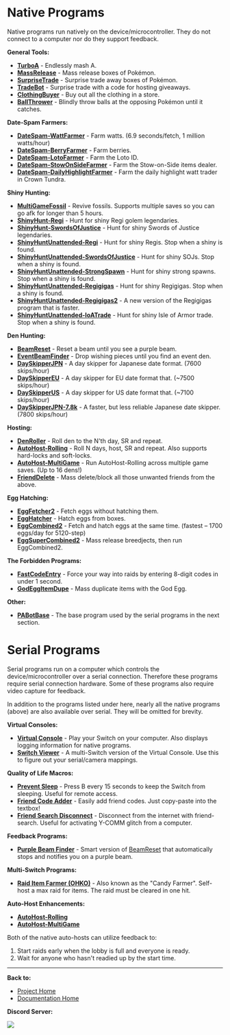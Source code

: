 # Native Programs

Native programs run natively on the device/microcontroller. They do not connect to a computer nor do they support feedback.

**General Tools:**
- [**TurboA**](NativePrograms/TurboA.md) - Endlessly mash A.
- [**MassRelease**](NativePrograms/MassRelease.md) - Mass release boxes of Pokémon.
- [**SurpriseTrade**](NativePrograms/SurpriseTrade.md) - Surprise trade away boxes of Pokémon.
- [**TradeBot**](NativePrograms/TradeBot.md) - Surprise trade with a code for hosting giveaways.
- [**ClothingBuyer**](NativePrograms/ClothingBuyer.md) - Buy out all the clothing in a store.
- [**BallThrower**](NativePrograms/BallThrower.md) - Blindly throw balls at the opposing Pokémon until it catches.

**Date-Spam Farmers:**
- [**DateSpam-WattFarmer**](NativePrograms/DateSpam-WattFarmer.md) - Farm watts. (6.9 seconds/fetch, 1 million watts/hour)
- [**DateSpam-BerryFarmer**](NativePrograms/DateSpam-BerryFarmer.md) - Farm berries.
- [**DateSpam-LotoFarmer**](NativePrograms/DateSpam-LotoFarmer.md) - Farm the Loto ID.
- [**DateSpam-StowOnSideFarmer**](NativePrograms/DateSpam-StowOnSideFarmer.md) - Farm the Stow-on-Side items dealer.
- [**DateSpam-DailyHighlightFarmer**](NativePrograms/DateSpam-DailyHighlightFarmer.md) - Farm the daily highlight watt trader in Crown Tundra.

**Shiny Hunting:**
- [**MultiGameFossil**](NativePrograms/MultiGameFossil.md) - Revive fossils. Supports multiple saves so you can go afk for longer than 5 hours.
- [**ShinyHunt-Regi**](NativePrograms/ShinyHunt-Regi.md) - Hunt for shiny Regi golem legendaries.
- [**ShinyHunt-SwordsOfJustice**](NativePrograms/ShinyHunt-SwordsOfJustice.md) - Hunt for shiny Swords of Justice legendaries.
- [**ShinyHuntUnattended-Regi**](NativePrograms/ShinyHuntUnattended-Regi.md) - Hunt for shiny Regis. Stop when a shiny is found.
- [**ShinyHuntUnattended-SwordsOfJustice**](NativePrograms/ShinyHuntUnattended-SwordsOfJustice.md) - Hunt for shiny SOJs. Stop when a shiny is found.
- [**ShinyHuntUnattended-StrongSpawn**](NativePrograms/ShinyHuntUnattended-StrongSpawn.md) - Hunt for shiny strong spawns. Stop when a shiny is found.
- [**ShinyHuntUnattended-Regigigas**](NativePrograms/ShinyHuntUnattended-Regigigas.md) - Hunt for shiny Regigigas. Stop when a shiny is found.
- [**ShinyHuntUnattended-Regigigas2**](NativePrograms/ShinyHuntUnattended-Regigigas2.md) - A new version of the Regigigas program that is faster.
- [**ShinyHuntUnattended-IoATrade**](NativePrograms/ShinyHuntUnattended-IoATrade.md) - Hunt for shiny Isle of Armor trade. Stop when a shiny is found.

**Den Hunting:**
- [**BeamReset**](NativePrograms/BeamReset.md) - Reset a beam until you see a purple beam.
- [**EventBeamFinder**](NativePrograms/EventBeamFinder.md) - Drop wishing pieces until you find an event den.
- [**DaySkipperJPN**](NativePrograms/DaySkipperJPN.md) - A day skipper for Japanese date format. (7600 skips/hour)
- [**DaySkipperEU**](NativePrograms/DaySkipperEU.md) - A day skipper for EU date format that.  (~7500 skips/hour)
- [**DaySkipperUS**](NativePrograms/DaySkipperUS.md) - A day skipper for US date format that.  (~7100 skips/hour)
- [**DaySkipperJPN-7.8k**](NativePrograms/DaySkipperJPN-7.8k.md) - A faster, but less reliable Japanese date skipper. (7800 skips/hour) 

**Hosting:**
- [**DenRoller**](NativePrograms/DenRoller.md) - Roll den to the N'th day, SR and repeat.
- [**AutoHost-Rolling**](NativePrograms/AutoHost-Rolling.md) - Roll N days, host, SR and repeat. Also supports hard-locks and soft-locks.
- [**AutoHost-MultiGame**](NativePrograms/AutoHost-MultiGame.md) - Run AutoHost-Rolling across multiple game saves. (Up to 16 dens!)
- [**FriendDelete**](NativePrograms/FriendDelete.md) - Mass delete/block all those unwanted friends from the above.

**Egg Hatching:**
- [**EggFetcher2**](NativePrograms/EggFetcher2.md) - Fetch eggs without hatching them.
- [**EggHatcher**](NativePrograms/EggHatcher.md) - Hatch eggs from boxes.
- [**EggCombined2**](NativePrograms/EggCombined2.md) - Fetch and hatch eggs at the same time. (fastest – 1700 eggs/day for 5120-step)
- [**EggSuperCombined2**](NativePrograms/EggSuperCombined2.md) - Mass release breedjects, then run EggCombined2.

**The Forbidden Programs:**
- [**FastCodeEntry**](NativePrograms/FastCodeEntry.md) - Force your way into raids by entering 8-digit codes in under 1 second.
- [**GodEggItemDupe**](NativePrograms/GodEggItemDupe.md) - Mass duplicate items with the God Egg.

**Other:**
- [**PABotBase**](NativePrograms/PABotBase.md) - The base program used by the serial programs in the next section.


# Serial Programs

Serial programs run on a computer which controls the device/microcontroller over a serial connection. Therefore these programs require serial connection hardware. Some of these programs also require video capture for feedback.

In addition to the programs listed under here, nearly all the native programs (above) are also available over serial. They will be omitted for brevity.

**Virtual Consoles:**
- [**Virtual Console**](SerialPrograms/VirtualConsole.md) - Play your Switch on your computer. Also displays logging information for native programs.
- [**Switch Viewer**](SerialPrograms/SwitchViewer.md) - A multi-Switch version of the Virtual Console. Use this to figure out your serial/camera mappings.

**Quality of Life Macros:**
- [**Prevent Sleep**](SerialPrograms/PreventSleep.md) - Press B every 15 seconds to keep the Switch from sleeping. Useful for remote access.
- [**Friend Code Adder**](SerialPrograms/FriendCodeAdder.md) - Easily add friend codes. Just copy-paste into the textbox!
- [**Friend Search Disconnect**](SerialPrograms/FriendSearchDisconnect.md) - Disconnect from the internet with friend-search. Useful for activating Y-COMM glitch from a computer.

**Feedback Programs:**
 - [**Purple Beam Finder**](SerialPrograms/PurpleBeamFinder.md) - Smart version of [BeamReset](../NativePrograms/BeamReset.md) that automatically stops and notifies you on a purple beam.

**Multi-Switch Programs:**
- [**Raid Item Farmer (OHKO)**](SerialPrograms/RaidItemFarmerOHKO.md) - Also known as the "Candy Farmer". Self-host a max raid for items. The raid must be cleared in one hit.

**Auto-Host Enhancements:**
- [**AutoHost-Rolling**](NativePrograms/AutoHost-Rolling.md)
- [**AutoHost-MultiGame**](NativePrograms/AutoHost-MultiGame.md)

Both of the native auto-hosts can utilize feedback to:
1. Start raids early when the lobby is full and everyone is ready.
2. Wait for anyone who hasn't readied up by the start time.

<hr>

**Back to:**
- [Project Home](/README.md)
- [Documentation Home](/Documentation/README.md)

**Discord Server:** 

[<img src="https://canary.discordapp.com/api/guilds/695809740428673034/widget.png?style=banner2">](https://discord.gg/cQ4gWxN)






